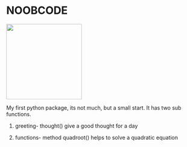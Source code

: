 <p ><h1>NOOBCODE</h1><img src="https://github.com/himanshu007-creator/PyPy/blob/150b658cfa178450e2e32e7e4464b2c9db0e516a/noob.gif" height="200px" width="200px"/></p>
My first python package, its not much, but a small start. It has two sub functions.

1) greeting-  thought()  give a good thought for a day

2) functions-  method quadroot() helps to solve a quadratic equation
